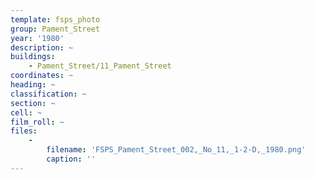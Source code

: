 ```yaml
---
template: fsps_photo
group: Pament_Street
year: '1980'
description: ~
buildings:
    - Pament_Street/11_Pament_Street
coordinates: ~
heading: ~
classification: ~
section: ~
cell: ~
film_roll: ~
files:
    -
        filename: 'FSPS_Pament_Street_002,_No_11,_1-2-D,_1980.png'
        caption: ''
---
```

